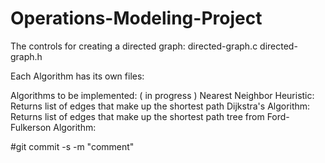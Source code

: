 # Operations-Modeling-Project

The controls for creating a directed graph:
  directed-graph.c
  directed-graph.h

Each Algorithm has its own files:



Algorithms to be implemented: ( in progress )
  Nearest Neighbor Heuristic:
    Returns list of edges that make up the shortest path
  Dijkstra's Algorithm:
    Returns list of edges that make up the shortest path tree from
  Ford-Fulkerson Algorithm:


  #git commit -s -m "comment"
